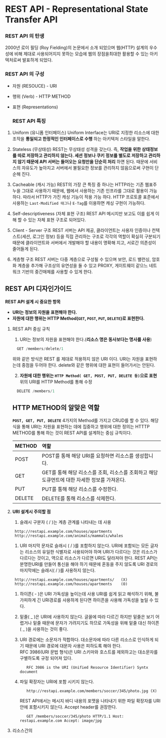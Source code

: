 
# REST API - Representational State Transfer API

   ### REST API 의 탄생
  
  2000년 로이 필딩 (Roy Fielding)의 논문에서 소개 되었으며 웹(HTTP) 설계의 우수성에 비해 제대로 사용되어지지 못하는 모습에 웹의 장점을최대한 활용할 수 있는 아키텍처로써 발표하게 되었다.
  
   ### REST API 의 구성
  
  - 자원 (RESOUCE) - URI
  - 행위 (Verb) - HTTP METHOD
  - 표현 (Representations)
  
    ### REST API 특징
  
  1. Uniform (유니폼 인터페이스)
  Uniform Interface는 URI로 지정한 리소스에 대한 조작을 __통일되고 한정적인 인터페이스로 수행__ 하는 아키텍처 스타일을 말한다.
    
  1. Stateless (무상태성)
  REST는 무상태성 성격을 갖는다. 즉, __작업을 위한 상태정보를 따로 저장하고 관리하지 않는다. 세션 정보나 쿠키 정보를 별도로 저장하고 관리하지 않기 때문에 API 서버는 들어오는 요청만을 단순히 처리__ 하면 된다. 때문에 서비스의 자유도가 높아지고 서버에서 불필요한 정보를 관리하지 않음으로써 구현이 단순해 진다.
  
  1. Cacheable (캐시 가능)
  REST의 가장 큰 특징 중 하나는 HTTP라는 기존 웹표주누을 그대로 사용하기 때문에, 웹에서 사용하는 기존 인프라를 그대로 활용이 가능하다. 따라서 HTTP가 가진 캐싱 기능이 적용 가능 하다. HTTP 프로토콜 표준에서 사용하는 `Last-Modified 태그`나 `E-Tag`를 이용하면 캐싱 구현이 가능하다.
  
  1. Self-descriptiveness (자체 표현 구조)
  REST API 메시지만 보고도 이를 쉽게 이해 할 수 있는 자체 표현 구조로 되어있다.
  
  1. Client - Server 구조
  REST 서버는 API 제공, 클라이언트는 사용자 인증이나 컨텍스트(세션, 로그인 정보) 등을 직접 관리하는 구조로 각각의 역할이 확실히 구분되기 때문에 클라이언트와 서버에서 개발해야 할 내용이 명확해 지고, 서로간 의존성이 줄어들게 된다.
  
  1. 계층형 구조
  REST 서버는 다중 계층으로 구성될 수 있으며 보안, 로드 밸런싱, 암호화 계층을 추가해 구조상의 유연성을 둘 수 있고 PROXY, 게이트웨이 같으느 네트워크 기반의 중간매체를 사용할 수 있게 한다.
  
  ## REST API 디자인가이드
  
  __REST API 설계 시 중요한 항목__
  - __URI는 정보의 자원을 표현해야 한다.__
  - __자원에 대한 행위는 HTTP Method(`GET`, `POST`, `PUT`, `DELETE`)로 표현한다.__
  
  1. REST API 중심 규칙
    
      1. URI는 정보의 자원을 표현해야 한다.(__리소스 명은 동사보다는 명사를 사용__)
      ```java
        GET /members/delete/1
      ```
      위와 같은 방식은 REST 를 제대로 적용하지 않은 URI 이다. URI는 자원을 표현하는데 중점을 두어야 한다. delete와 같은 행위에 대한 표현이 들어가서는 안된다.
      
      2. __자원에 대한 행위는 `HTTP Method( GET, POST, PUT, DELETE 등)`으로 표현__
      위의 URI를 HTTP Method를 통해 수정
      ```java
        DELETE /members/1
      ```
     ## __HTTP METHOD의 알맞은 역할__
        __`POST, GET, PUT, DELETE`__ 4가지의 Method를 가지고 CRUD를 할 수 있다.
        해당 식을 통해 URI는 자원을 표현하는 데에 집중하고 행위에 대한 정의는 HTTTP METHOD를 통해 하는 것이 REST API를 설계하는 중심 규칙이다.
        
       | METHOD | 역할 |
       | :------------ | :---------------------------- |
       | POST | POST를 통해 해당 URI를 요청하면 리소스를 생성합니다. |
       | GET | GET를 통해 해당 리소스를 조회, 리소스를 조회하고 해당 도큐먼트에 대한 자세한 정보를 가져온다. |
       | PUT | PUT를 통해 해당 리소스를 수정한다. |
       | DELETE | DELETE를 통해 리소스를 삭제한다. |

  1. __URI 설계시 주의할 점__
      
      1. 슬래시 구분자 ( / )는 계층 관계를 나타내는 데 사용  
       ```
        http://restapi.example.com/houses/apartments
        http://restapi.example.com/animals/mammals/whales
       ```
       
      1. URI 마지막 문자로 슬래시 ( / )를 포함하지 않는다. 
        URI에 포함되는 모든 글자는 리소스의 유일한 식별자로 사용되어야 하며 URI가 다르다는 것은 리소스가 다르다는 것이고, 역으로 리소스가 다르면 URI도 달라져야 한다. REST API는 분명한URI를 만들어 통신을 해야 하기 때문에 혼동을 주지 않도록 URI 경로의 마지막에는 슬래시( / )를 사용하지 않는다.  
        ```
         http://restapi.example.com/houses/apartments/   (X)
         http://restapi.example.com/houses/apartments    (O)
        ```
      1. 하이픈( - )은 URI 가독성을 높이는데 사용
         URI를 쉽게 읽고 해석하기 위해, 불가피하게 긴 URI경로를 사용하게 된다면 하이픈을 사용해 가독성을 높일 수 있다.
       
      1. 밑줄( _ )은 URI에 사용하지 않는다.
         글꼴에 따라 다르긴 하지만 밑줄은 보기 어렵거나 밑줄 때문에 문자가 가려지기도 하므로 가독성을 위해 밑줄 대신 하이픈( _ )을 사용하는 것이 좋다.
         
      1. URI 경로에는 소문자가 적합하다.
         대소문자에 따라 다른 리소스로 인식하게 되기 때문에 URI 경로에 대문자 사용은 피하도록 해야 한다.  
         RFC 3986(URI 문법 형식)은 URI 스키마와 호스트를 제외하고는 대소문자를 구별하도록 규정 되어져 있다.  
         ```
            RFC 3986 is the URI (Unified Resource Identifier) Syntx document
         ```
         
      1. 파일 확장자는 URI에 포함 시키지 않는다.  
         ```
            http://restapi.example.com/members/soccer/345/photo.jpg (X)
         ```
         REST API에서는 메시지 바디 내용의 포맷을 나타내기 위한 파일 확장자를 URI 안에 포함시키지 않는다. Accept header를 권장한다.  
         ```
            GET /members/soccer/345/photo HTTP/1.1 Host: restapi.example.com Accept: image/jpg
         ```
         
  1. 리소스간의
     
